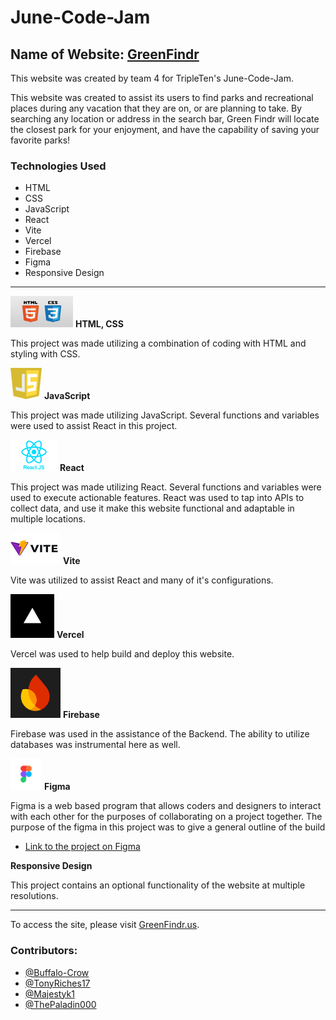 # June-Code-Jam
## Name of Website: [GreenFindr](https://www.greenfindr.us/)

This website was created by team 4 for TripleTen's June-Code-Jam.

This website was created to assist its users to find parks and recreational places during any vacation that they are on, or are planning to take. By searching any location or address in the search bar, Green Findr will locate the closest park for your enjoyment, and have the capability of saving your favorite parks!

### Technologies Used

* HTML
* CSS
* JavaScript
* React
* Vite  
* Vercel
* Firebase
* Figma
* Responsive Design

---

<img src="./src/assets/htmlandcss.png" alt="Picture of HTML and CSS logos" width="100" height="50"> **HTML, CSS**
  
This project was made utilizing a combination of coding with HTML and styling with CSS.

<img src="./src/assets/java.png" alt="Picture of JavaScript logo" width="50" height="50"> **JavaScript**

This project was made utilizing JavaScript. Several functions and variables were used to assist React in this project.

<img src="./src/assets/react.png" alt="Picture of React logo" width="75" height="50"> **React**

This project was made utilizing React. Several functions and variables were used to execute actionable features. React was used to tap into APIs to collect data, and use it make this website functional and adaptable in multiple locations.

<img src="./src/assets/vite.png" alt="Picture of Vite logo" width="80" height="50"> **Vite**

Vite was utilized to assist React and many of it's configurations.

<img src="./src/assets/vercel.png" alt="Picture of Vercel logo" width="70" height="70"> **Vercel**

Vercel was used to help build and deploy this website.

<img src="./src/assets/firebase.png" alt="Picture of Firebase logo" width="80" height="80"> **Firebase**

Firebase was used in the assistance of the Backend. The ability to utilize databases was instrumental here as well.
  
<img src="./src/assets/figma.png" alt="Picture of Figma logo" width="50" height="50"> **Figma**

Figma is a web based program that allows coders and designers to interact with each other for the purposes of collaborating on a project together. The purpose of the figma in this project was to give a general outline of the build

* [Link to the project on Figma](https://www.figma.com/design/orhfXe81OPKUIftkmBK7dj/GREEN-FINDR?node-id=0-1&p=f&t=FkXEiHWRwasrh6Go-0)

**Responsive Design**

This project contains an optional functionality of the website at multiple resolutions.

---
To access the site, please visit [GreenFindr.us](https://www.greenfindr.us/).

### Contributors:


- [@Buffalo-Crow](https://github.com/Buffalo-Crow)
- [@TonyRiches17](https://github.com/TonyRiches17)
- [@Majestyk1](https://github.com/Majestyk1)
- [@ThePaladin000](https://github.com/ThePaladin000)
